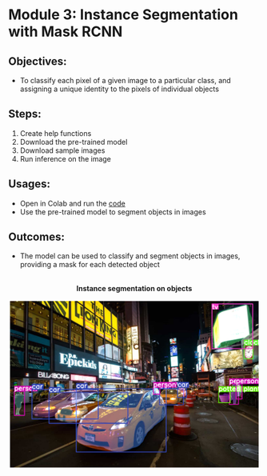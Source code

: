 # Module 3: Instance Segmentation with Mask RCNN

## Objectives:
- To classify each pixel of a given image to a particular class, and assigning a unique identity to the pixels of individual objects

## Steps:
1. Create help functions
2. Download the pre-trained model
3. Download sample images
4. Run inference on the image

## Usages:
- Open in Colab and run the [code](https://colab.research.google.com/github/OCR-tech/OCR-tech/blob/main/M3_Instance_Segmentation_with_Mask_RCNN/Module_3_Instance_Segmentation_with_Mask_RCNN.ipynb)
- Use the pre-trained model to segment objects in images

## Outcomes:
- The model can be used to classify and segment objects in images, providing a mask for each detected object
<br><br>
<p align="center"><b>Instance segmentation on objects</b></p>

![Alt text](https://github.com/OCR-tech/OCR-tech/blob/main/docs/img/module_cv3a.png)
<br>